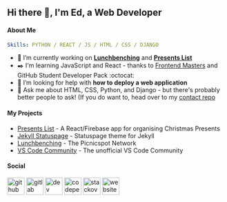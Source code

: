 ## Hi there 👋, I'm Ed, a Web Developer

<!--
**edapm/edapm** is a ✨ _special_ ✨ repository because its `README.md` (this file) appears on your GitHub profile.

Here are some ideas to get you started: -->

#### About Me

```yaml
Skills: PYTHON / REACT / JS / HTML / CSS / DJANGO
```

- 🔭 I’m currently working on [**Lunchbenching**](https://github.com/lunchbenching) and [**Presents List**](https://github.com/edapm/presents-list)
- ✒️ I'm learning JavaScript and React - thanks to [Frontend Masters](https://frontendmasters.com) and GitHub Student Developer Pack :octocat:
- 🤔 I’m looking for help with **how to deploy a web application**
- 💬 Ask me about HTML, CSS, Python, and Django - but there's probably better people to ask! (If you do want to, head over to my [contact repo](https://github.com/edapm/contact)

#### My Projects

<!--- [Zadok](https://github.com/edapm/zadok) - Summer project. Python todolist program-->
- [Presents List](https://github.com/edapm/presents-list) - A React/Firebase app for organising Christmas Presents
- [Jekyll Statuspage](https://github.com/forgenst/jekyll-statuspage) - Statuspage theme for Jekyll
- [Lunchbenching](https://github.com/lunchbenching) - The Picnicspot Network
- [VS Code Community](https://github.com/vscodecommunity) - The unofficial VS Code Community

#### Social

[<img src='https://cdn.jsdelivr.net/npm/simple-icons@3.0.1/icons/github.svg' alt='github' height='40'>](https://github.com/edapm) [<img src='https://cdn.jsdelivr.net/npm/simple-icons@3.0.1/icons/gitlab.svg' alt='gitlab' height='40'>](https://gitlab.com/edapm)  [<img src='https://cdn.jsdelivr.net/npm/simple-icons@3.0.1/icons/dev-dot-to.svg' alt='dev' height='40'>](https://dev.to/edapm)  [<img src='https://cdn.jsdelivr.net/npm/simple-icons@3.0.1/icons/codepen.svg' alt='codepen' height='40'>](https://codepen.io/edapm)  [<img src='https://cdn.jsdelivr.net/npm/simple-icons@3.0.1/icons/stackoverflow.svg' alt='stackoverflow' height='40'>](https://stackoverflow.com/users/12993670)  [<img src='https://cdn.jsdelivr.net/npm/simple-icons@3.0.1/icons/icloud.svg' alt='website' height='40'>](https://forgenst.com)

